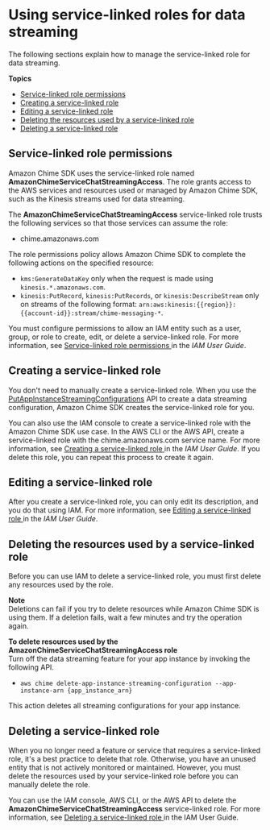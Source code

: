 # Using service\-linked roles for data streaming<a name="stream-service-linked"></a>

The following sections explain how to manage the service\-linked role for data streaming\.

**Topics**
+ [Service\-linked role permissions](#role-permissions)
+ [Creating a service\-linked role](#create-service-linked-role)
+ [Editing a service\-linked role](#editing-roles)
+ [Deleting the resources used by a service\-linked role](#cleaning-up)
+ [Deleting a service\-linked role](#deleting-roles)

## Service\-linked role permissions<a name="role-permissions"></a>

Amazon Chime SDK uses the service\-linked role named **AmazonChimeServiceChatStreamingAccess**\. The role grants access to the AWS services and resources used or managed by Amazon Chime SDK, such as the Kinesis streams used for data streaming\. 

The **AmazonChimeServiceChatStreamingAccess** service\-linked role trusts the following services so that those services can assume the role:
+ chime\.amazonaws\.com

The role permissions policy allows Amazon Chime SDK to complete the following actions on the specified resource:
+ `kms:GenerateDataKey` only when the request is made using `kinesis.*.amazonaws.com`\.
+ `kinesis:PutRecord`, `kinesis:PutRecords`, or `kinesis:DescribeStream` only on streams of the following format: `arn:aws:kinesis:{{region}}:{{account-id}}:stream/chime-messaging-*`\.

You must configure permissions to allow an IAM entity such as a user, group, or role to create, edit, or delete a service\-linked role\. For more information, see [ Service\-linked role permissions ](https://docs.aws.amazon.com/IAM/latest/UserGuide/using-service-linked-roles.html#service-linked-role-permissions) in the *IAM User Guide*\.

## Creating a service\-linked role<a name="create-service-linked-role"></a>

You don't need to manually create a service\-linked role\. When you use the [ PutAppInstanceStreamingConfigurations](https://docs.aws.amazon.com/chime-sdk/latest/APIReference/API_PutAppInstanceStreamingConfigurations.html) API to create a data streaming configuration, Amazon Chime SDK creates the service\-linked role for you\. 

You can also use the IAM console to create a service\-linked role with the Amazon Chime SDK use case\. In the AWS CLI or the AWS API, create a service\-linked role with the chime\.amazonaws\.com service name\. For more information, see [ Creating a service\-linked role ](https://docs.aws.amazon.com/IAM/latest/UserGuide/using-service-linked-roles.html#create-service-linked-role) in the *IAM User Guide*\. If you delete this role, you can repeat this process to create it again\.

## Editing a service\-linked role<a name="editing-roles"></a>

After you create a service\-linked role, you can only edit its description, and you do that using IAM\. For more information, see [ Editing a service\-linked role ](https://docs.aws.amazon.com/IAM/latest/UserGuide/using-service-linked-roles.html#edit-service-linked-role) in the *IAM User Guide*\.

## Deleting the resources used by a service\-linked role<a name="cleaning-up"></a>

Before you can use IAM to delete a service\-linked role, you must first delete any resources used by the role\.

**Note**  
Deletions can fail if you try to delete resources while Amazon Chime SDK is using them\. If a deletion fails, wait a few minutes and try the operation again\.

**To delete resources used by the AmazonChimeServiceChatStreamingAccess role**  
Turn off the data streaming feature for your app instance by invoking the following API\.
+ `aws chime delete-app-instance-streaming-configuration --app-instance-arn {app_instance_arn}`

This action deletes all streaming configurations for your app instance\.

## Deleting a service\-linked role<a name="deleting-roles"></a>

When you no longer need a feature or service that requires a service\-linked role, it's a best practice to delete that role\. Otherwise, you have an unused entity that is not actively monitored or maintained\. However, you must delete the resources used by your service\-linked role before you can manually delete the role\.

You can use the IAM console, AWS CLI, or the AWS API to delete the **AmazonChimeServiceChatStreamingAccess** service\-linked role\. For more information, see [ Deleting a service\-linked role ](https://docs.aws.amazon.com/IAM/latest/UserGuide/using-service-linked-roles.html#delete-service-linked-role) in the IAM User Guide\.